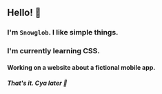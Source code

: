 ## Hello! 👋
### I'm `Snowglob`. I like simple things.
### I'm currently learning CSS.
#### Working on a website about a fictional mobile app.
##### That's it. Cya later 👋
